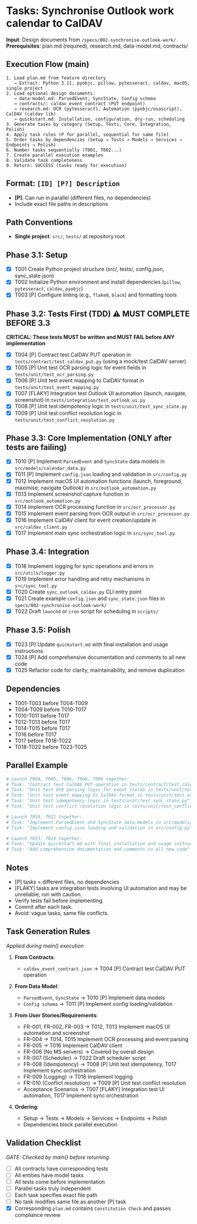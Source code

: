 # Tasks: Synchronise Outlook work calendar to CalDAV

**Input**: Design documents from `/specs/002-synchronise-outlook-work/`
**Prerequisites**: plan.md (required), research.md, data-model.md, contracts/

## Execution Flow (main)
```
1. Load plan.md from feature directory
   → Extract: Python 3.11, pyobjc, pillow, pytesseract, caldav, macOS, single project
2. Load optional design documents:
   → data-model.md: ParsedEvent, SyncState, Config schema
   → contracts/: caldav_event_contract (PUT endpoint)
   → research.md: OCR (pytesseract), Automation (pyobjc/osascript), CalDAV (caldav lib)
   → quickstart.md: Installation, configuration, dry-run, scheduling
3. Generate tasks by category (Setup, Tests, Core, Integration, Polish)
4. Apply task rules (P for parallel, sequential for same file)
5. Order tasks by dependencies (Setup → Tests → Models → Services → Endpoints → Polish)
6. Number tasks sequentially (T001, T002...)
7. Create parallel execution examples
8. Validate task completeness
9. Return: SUCCESS (tasks ready for execution)
```

## Format: `[ID] [P?] Description`
- **[P]**: Can run in parallel (different files, no dependencies)
- Include exact file paths in descriptions

## Path Conventions
- **Single project**: `src/`, `tests/` at repository root

## Phase 3.1: Setup
- [x] T001 Create Python project structure (src/, tests/, config.json, sync_state.json)
- [x] T002 Initialize Python environment and install dependencies (`pillow`, `pytesseract`, `caldav`, `pyobjc`)
- [x] T003 [P] Configure linting (e.g., `flake8`, `black`) and formatting tools

## Phase 3.2: Tests First (TDD) ⚠️ MUST COMPLETE BEFORE 3.3
**CRITICAL: These tests MUST be written and MUST FAIL before ANY implementation**
- [x] T004 [P] Contract test CalDAV PUT operation in `tests/contract/test_caldav_put.py` (using a mock/test CalDAV server)
- [x] T005 [P] Unit test OCR parsing logic for event fields in `tests/unit/test_ocr_parsing.py`
- [x] T006 [P] Unit test event mapping to CalDAV format in `tests/unit/test_event_mapping.py`
- [x] T007 [FLAKY] Integration test Outlook UI automation (launch, navigate, screenshot) in `tests/integration/test_outlook_ui.py`
- [x] T008 [P] Unit test idempotency logic in `tests/unit/test_sync_state.py`
- [x] T009 [P] Unit test conflict resolution logic in `tests/unit/test_conflict_resolution.py`

## Phase 3.3: Core Implementation (ONLY after tests are failing)
- [x] T010 [P] Implement `ParsedEvent` and `SyncState` data models in `src/models/calendar_data.py`
- [x] T011 [P] Implement `config.json` loading and validation in `src/config.py`
- [x] T012 Implement macOS UI automation functions (launch, foreground, maximise, navigate Outlook) in `src/outlook_automation.py`
- [x] T013 Implement screenshot capture function in `src/outlook_automation.py`
- [x] T014 Implement OCR processing function in `src/ocr_processor.py`
- [x] T015 Implement event parsing from OCR output in `src/ocr_processor.py`
- [x] T016 Implement CalDAV client for event creation/update in `src/caldav_client.py`
- [x] T017 Implement main sync orchestration logic in `src/sync_tool.py`

## Phase 3.4: Integration
 - [x] T018 Implement logging for sync operations and errors in `src/utils/logger.py`
- [x] T019 Implement error handling and retry mechanisms in `src/sync_tool.py`
- [x] T020 Create `sync_outlook_caldav.py` CLI entry point
 - [x] T021 Create example `config.json` and `sync_state.json` files in `specs/002-synchronise-outlook-work/`
 - [x] T022 Draft `launchd` or `cron` script for scheduling in `scripts/`

## Phase 3.5: Polish
 - [x] T023 [P] Update `quickstart.md` with final installation and usage instructions
 - [x] T024 [P] Add comprehensive documentation and comments to all new code
 - [x] T025 Refactor code for clarity, maintainability, and remove duplication

## Dependencies
- T001-T003 before T004-T009
- T004-T009 before T010-T017
- T010-T011 before T017
- T012-T013 before T017
- T014-T015 before T017
- T016 before T017
- T017 before T018-T022
- T018-T022 before T023-T025

## Parallel Example
```bash
# Launch T004, T005, T006, T008, T009 together:
# Task: "Contract test CalDAV PUT operation in tests/contract/test_caldav_put.py"
# Task: "Unit test OCR parsing logic for event fields in tests/unit/test_ocr_parsing.py"
# Task: "Unit test event mapping to CalDAV format in tests/unit/test_event_mapping.py"
# Task: "Unit test idempotency logic in tests/unit/test_sync_state.py"
# Task: "Unit test conflict resolution logic in tests/unit/test_conflict_resolution.py"

# Launch T010, T011 together:
# Task: "Implement ParsedEvent and SyncState data models in src/models/calendar_data.py"
# Task: "Implement config.json loading and validation in src/config.py"

# Launch T023, T024 together:
# Task: "Update quickstart.md with final installation and usage instructions"
# Task: "Add comprehensive documentation and comments to all new code"
```

## Notes
- [P] tasks = different files, no dependencies
- [FLAKY] tasks are integration tests involving UI automation and may be unreliable; run with caution.
- Verify tests fail before implementing.
- Commit after each task.
- Avoid: vague tasks, same file conflicts.

## Task Generation Rules
*Applied during main() execution*

1. **From Contracts**:
   - `caldav_event_contract.json` → T004 [P] Contract test CalDAV PUT operation
   
2. **From Data Model**:
   - `ParsedEvent`, `SyncState` → T010 [P] Implement data models
   - `Config schema` → T011 [P] Implement config loading/validation
   
3. **From User Stories/Requirements**:
   - FR-001, FR-002, FR-003 → T012, T013 Implement macOS UI automation and screenshot
   - FR-004 → T014, T015 Implement OCR processing and event parsing
   - FR-005 → T016 Implement CalDAV client
   - FR-006 (No MS servers) → Covered by overall design
   - FR-007 (Scheduler) → T022 Draft scheduler script
   - FR-008 (Idempotency) → T008 [P] Unit test idempotency, T017 Implement sync orchestration
   - FR-009 (Logging) → T018 Implement logging
   - FR-010 (Conflict resolution) → T009 [P] Unit test conflict resolution
   - Acceptance Scenarios → T007 [FLAKY] Integration test UI automation, T017 Implement sync orchestration
   
4. **Ordering**:
   - Setup → Tests → Models → Services → Endpoints → Polish
   - Dependencies block parallel execution

## Validation Checklist
*GATE: Checked by main() before returning*

- [ ] All contracts have corresponding tests
- [ ] All entities have model tasks
- [ ] All tests come before implementation
- [ ] Parallel tasks truly independent
- [ ] Each task specifies exact file path
- [ ] No task modifies same file as another [P] task
- [x] Corresponding `plan.md` contains `Constitution Check` and passes compliance review
